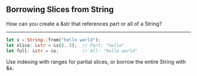 ## Borrowing Slices from String

How can you create a &str that references part or all of a String?

---

```rust
let s = String::from("hello world");
let slice: &str = &s[0..5];  // Part: "hello"
let full: &str = &s;         // All: "hello world"
```
Use indexing with ranges for partial slices, or borrow the entire String with &s.

